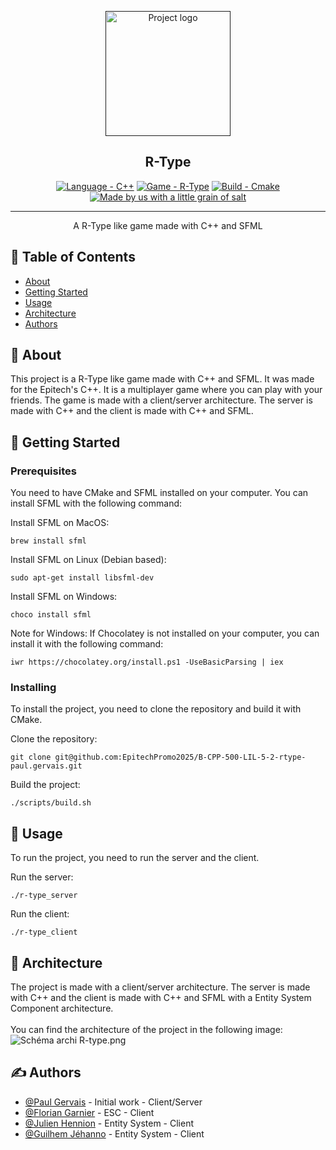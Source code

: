 <p align="center">
  <a href="" rel="noopener">
 <img width=200px height=200px src="https://i.imgur.com/jdsJk89.png" alt="Project logo"></a>
</p>

<h2 align="center">R-Type</h2>
<div align="center">

[![Language - C++](https://img.shields.io/badge/Language-C%2B%2B-004382?style=for-the-badge&logo=C%2B%2B)](https://)
[![Game - R-Type](https://img.shields.io/badge/Game-R--Type-beedfe?style=for-the-badge&logo=Zalando&logoColor=FFFFFF)](https://)
[![Build - Cmake](https://img.shields.io/badge/Build-Cmake-00a000?style=for-the-badge&logo=CMake)](https://)
<a href="https://www.youtube.com/watch?v=dQw4w9WgXcQ"><img src="https://img.shields.io/static/v1?label=&message=Made+with+a+little+grain+of+salt&color=%23E71D29&style=for-the-badge&logo=Undertale" alt="Made by us with a little grain of salt"></a>

</div>

---

<p align="center"> A R-Type like game made with C++ and SFML
    <br>
</p>

## 📝 Table of Contents

- [About](#about)
- [Getting Started](#getting_started)
- [Usage](#usage)
- [Architecture](#architecture)
- [Authors](#authors)

## 🧐 About <a name = "about"></a>

This project is a R-Type like game made with C++ and SFML. It was made for the Epitech's C++. It is a multiplayer game where you can play with your friends. The game is made with a client/server architecture. The server is made with C++ and the client is made with C++ and SFML.

## 🏁 Getting Started <a name = "getting_started"></a>

### Prerequisites

You need to have CMake and SFML installed on your computer. You can install SFML with the following command:

Install SFML on MacOS:
```shell
brew install sfml
```

Install SFML on Linux (Debian based):
```shell
sudo apt-get install libsfml-dev
```

Install SFML on Windows:
```shell
choco install sfml
```

Note for Windows: If Chocolatey is not installed on your computer, you can install it with the following command:
```shell
iwr https://chocolatey.org/install.ps1 -UseBasicParsing | iex
```

### Installing

To install the project, you need to clone the repository and build it with CMake.

Clone the repository:
```shell
git clone git@github.com:EpitechPromo2025/B-CPP-500-LIL-5-2-rtype-paul.gervais.git
```

Build the project:
```shell
./scripts/build.sh
```

## 🎈 Usage <a name="usage"></a>

To run the project, you need to run the server and the client.

Run the server:
```shell
./r-type_server
```

Run the client:
```shell
./r-type_client
```

## 🎨 Architecture <a name = "architecture"></a>

The project is made with a client/server architecture. The server is made with C++ and the client is made with C++ and SFML with a Entity System Component architecture.
</br></br>
You can find the architecture of the project in the following image:
![Schéma archi R-type.png](img%2FSch%C3%A9ma%20archi%20R-type.png)

## ✍️ Authors <a name = "authors"></a>
- [@Paul Gervais](https://github.com/gagonlaire) - Initial work - Client/Server
- [@Florian Garnier](https://github.com/Suolumi) - ESC - Client
- [@Julien Hennion](https://github.com/Yusisako) - Entity System - Client
- [@Guilhem Jéhanno](https://github.com/Guigui1901) - Entity System - Client
